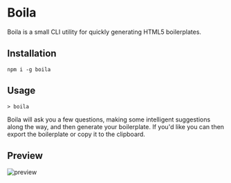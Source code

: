 # Boila
Boila is a small CLI utility for quickly generating HTML5 boilerplates.

## Installation
```shell
npm i -g boila
```

## Usage
```shell
> boila
```

Boila will ask you a few questions, making some intelligent suggestions along the way, and then generate your boilerplate. If you'd like you can then export the boilerplate or copy it to the clipboard.

## Preview
![preview](https://user-images.githubusercontent.com/64423130/165991755-8231f994-cad5-4b6e-8374-69bc488e5e21.gif)
